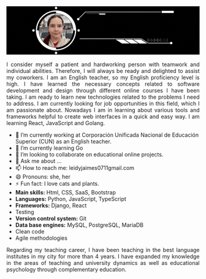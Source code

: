 <img src="https://raw.githubusercontent.com/leidyjaimes0711/leidyjaimes0711/main/banner%20github.gif" alt="" title=""/>


<p align="justify">I consider myself a patient and hardworking person with teamwork and individual abilities. Therefore, I will always be ready and delighted to assist my coworkers. I am an English teacher, so my English proficiency level is high. I have learned the necessary concepts related to software development and design through different online courses I have been taking. I am ready to learn new technologies related to the problems I need to address.
I am currently looking for job opportunities in this field, which I am passionate about. 
Nowadays I am in learning about various tools and frameworks helpful to create web interfaces in a quick and easy way. I am learning React, JavaScript and Golang.</p>

<ul>
<li>🔭 I’m currently working at Corporación Unificada Nacional de Educación Superior (CUN) as an English teacher.</li>
<li>🌱 I’m currently learning Go</li>
<li>👯 I’m looking to collaborate on educational online projects.</li>
<li>💬 Ask me about ...</li>
<li>📫 How to reach me: leidyjaimes0711gmail.com </li>
<li>😄 Pronouns: she, her</li>
<li>⚡ Fun fact: I love cats and plants.</li>
<li><b>Main skills:</b> Html, CSS, SaaS, Bootstrap</li>
<li><b>Languages:</b> Python, JavaScript, TypeScript</li>
<li><b>Frameworks:</b> Django, React</li>
<li>Testing</li>
<li><b>Version control system:</b> Git</li>
<li><b>Data base engines:</b> MySQL, PostgreSQL, MariaDB</li>
<li>Clean code</li> 
<li>Agile methodologies</li>
</ul>

<p align="justify">Regarding my teaching career, I have been teaching in the best language institutes in my city for more than 4 years. I have expanded my knowledge in the areas of teaching and university dynamics as well as educational psychology through complementary education.</p>
